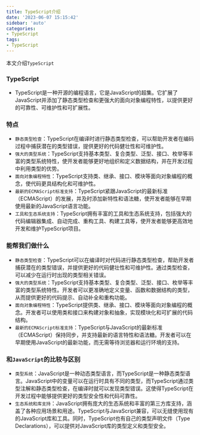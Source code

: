 ```yaml
---
title: TypeScript介绍
date: '2023-06-07 15:15:42'
sidebar: 'auto'
categories:
- TypeScript
tags:
- TypeScript
---
```


本文介绍`TypeScript`
<!-- more -->


### TypeScript
  - TypeScript是一种开源的编程语言，它是JavaScript的超集。它扩展了JavaScript并添加了静态类型检查和更强大的面向对象编程特性，以提供更好的可靠性、可维护性和可扩展性。

### 特点
  - `静态类型检查`：TypeScript在编译时进行静态类型检查，可以帮助开发者在编码过程中捕获潜在的类型错误，提供更好的代码健壮性和可维护性。
  - `强大的类型系统`：TypeScript支持基本类型、复合类型、泛型、接口、枚举等丰富的类型系统特性，使开发者能够更好地组织和定义数据结构，并在开发过程中利用类型的优势。
  - `面向对象编程特性`：TypeScript支持类、继承、接口、模块等面向对象编程的概念，使代码更具结构化和可维护性。
  - `最新的ECMAScript标准支持`：TypeScript紧跟JavaScript的最新标准（ECMAScript）的发展，并及时添加新特性和语法糖，使开发者能够在早期使用最新的JavaScript语言功能。
  - `工具和生态系统支持`：TypeScript拥有丰富的工具和生态系统支持，包括强大的代码编辑器集成、自动完成、重构工具、构建工具等，使开发者能够更高效地开发和维护TypeScript项目。

### 能帮我们做什么
  - `静态类型检查`：TypeScript可以在编译时对代码进行静态类型检查，帮助开发者捕获潜在的类型错误，并提供更好的代码健壮性和可维护性。通过类型检查，可以减少在运行时出现的类型相关错误。
  - `强大的类型系统`：TypeScript支持基本类型、复合类型、泛型、接口、枚举等丰富的类型系统特性。开发者可以更准确地定义变量、函数和数据结构的类型，从而提供更好的代码提示、自动补全和重构功能。
  - `面向对象编程特性`：TypeScript提供类、继承、接口、模块等面向对象编程的概念。开发者可以使用类和接口来构建对象和抽象，实现模块化和可扩展的代码结构。
  - `最新的ECMAScript标准支持`：TypeScript与JavaScript的最新标准（ECMAScript）保持同步，并支持最新的语言特性和语法糖。开发者可以在早期使用JavaScript的最新功能，而无需等待浏览器和运行环境的支持。


### 和`JavaScript`的比较与区别
  - `类型系统`：JavaScript是一种动态类型语言，而TypeScript是一种静态类型语言。JavaScript中的变量可以在运行时具有不同的类型，而TypeScript通过类型注解和静态类型检查，在编译时就可以发现类型错误。这使得TypeScript在开发过程中能够提供更好的类型安全性和代码可靠性。
  - `生态系统和库支持`：JavaScript拥有庞大的生态系统和丰富的第三方库支持，涵盖了各种应用场景和用途。TypeScript与JavaScript兼容，可以无缝使用现有的JavaScript库和工具。同时，TypeScript也有自己的类型声明文件（Type Declarations），可以提供对JavaScript库的类型定义和类型安全。
